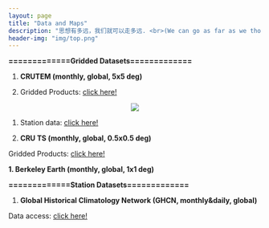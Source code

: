 ```yaml
---
layout: page
title: "Data and Maps"
description: "思想有多远，我们就可以走多远. <br>(We can go as far as we thought)"
header-img: "img/top.png"
---
```

**=============Gridded Datasets=============**

1. **CRUTEM (monthly, global, 5x5 deg)**

  1. Gridded Products: [click here!](https://crudata.uea.ac.uk/cru/data/temperature/)

<center>
    <p><img src="https://www.metoffice.gov.uk/hadobs/hadcrut4/data/current/web_figures/anomalies.png" align="center"></p>
</center>

  1. Station data: [click here!](https://crudata.uea.ac.uk/cru/data/temperature/crutem4/station-data.htm)

1. **CRU TS (monthly, global, 0.5x0.5 deg)**

Gridded Products: [click here!](https://crudata.uea.ac.uk/cru/data/hrg/)

**1. Berkeley Earth (monthly, global, 1x1 deg)**


**=============Station Datasets=============**

1. **Global Historical Climatology Network (GHCN, monthly&daily, global)**

Data access: [click here!](https://www.ncdc.noaa.gov/data-access/land-based-station-data/land-based-datasets/global-historical-climatology-network-ghcn)

